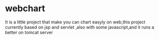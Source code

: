 webchart
========

It is a little project that make you can chart easyly on web,this project currently based on jsp and servlet ,also with some javascript,and it runs a better on tomcat server
